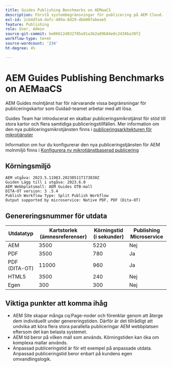 ```yaml
---
title: Guides Publishing Benchmarks on AEMaaCS
description: Förstå systembegränsningar för publicering på AEM Cloud.
exl-id: 2cb4dfa4-dafc-409a-8d29-dbb00fabeae5
feature: Publishing
role: User, Admin
source-git-commit: be06612d832785a91a3b2a89b84e0c2438ba30f2
workflow-type: tm+mt
source-wordcount: '234'
ht-degree: 4%

---
```


# AEM Guides Publishing Benchmarks on AEMaaCS

AEM Guides molntjänst har för närvarande vissa begränsningar för publiceringskartor som Guidad-teamet arbetar med att lösa.

Guides Team har introducerat en skalbar publiceringsmikrotjänst för stöd till stora kartor och flera samtidiga publiceringstillfällen. Mer information om den nya publiceringsmikrotjänsten finns i [publiceringsarkitekturen för mikrotjänster](publish-microservice-architecture-and-performance.md)

Information om hur du konfigurerar den nya publiceringstjänsten för AEM molnmiljö finns i [Konfigurera ny mikrotjänstbaserad publicering](configure-microservices.md)


## Körningsmiljö

    AEM utgåva: 2023.5.11983.20230511T173830Z
    Guiden Lägg till i utgåva: 2023.6.0
    AEM Webbplatsmall: AEM Guides OTB-mall
    DITA-OT version: 3 .5.4
    Publish Workflow Type: Split Publish Workflow
    Output supported by microservice: Native PDF, PDF (Dita-OT)

## Genereringsnummer för utdata

| Utdatatyp | Kartstorlek (ämnesreferenser) | Körningstid (i sekunder) | Publishing Microservice |
|---------------|------------------------------|----------------------------|-----------------------|
| AEM | 3500 | 5220 | Nej |
| PDF | 3500 | 780 | Ja |
| PDF (DITA-OT) | 11000 | 960 | Ja |
| HTML5 | 3500 | 240 | Nej |
| Egen | 300 | 300 | Nej |

## Viktiga punkter att komma ihåg

- AEM Site skapar många cq:Page-noder och förenklar genom att återge dem individuellt under genereringstiden. Därför är det tillrådligt att undvika att köra flera stora parallella publiceringar AEM webbplatsen eftersom det kan belasta systemet.
- AEM tid beror på vilken mall som används. Körningstiden kan öka om komplexa mallar används.
- Anpassad publiceringstid är för ett exempel på anpassade utdata. Anpassad publiceringstid beror enbart på kundens egen omvandlingslogik.
